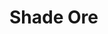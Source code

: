 # Shade Ore

<figure><img src="https://github.com/user-attachments/assets/56b2db0d-ae78-472a-8a90-568af9762b1a" alt=""><figcaption></figcaption></figure>


